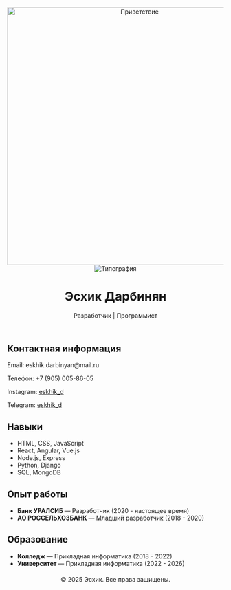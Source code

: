 
<p align="center">
  <br>
 
</p>

<!-- Приветствие с гифкой -->
<p align="center">
  <img src="[[https://media1.tenor.com/m/bCfpwMjfAi0AAAAC/cat-typing.gif" width="600" alt="Приветствие"](https://instapik.ru/wp-content/uploads/2020/10/privet-10.jpg)](https://instapik.ru/wp-content/uploads/2020/10/privet-10.jpg)/>
  <br>
  <img src="https://readme-typing-svg.herokuapp.com?size=24&width=600&lines=Привет!+Я+Эсхик,+программист+и+творческая+личность!&color=FFA07Afont=Arial" alt="Типография"/>
</p>

<header>
    <h1>Эсхик Дарбинян</h1>
    <p>Разработчик | Программист</p>
</header>

<section class="contact-info">
    <h2>Контактная информация</h2>
    <p>Email: eskhik.darbinyan@mail.ru</p>
    <p>Телефон: +7 (905) 005-86-05</p>
    <p>Instagram: <a href="https://eskhik_d" target="_blank">eskhik_d</a></p>
    <p>Telegram: <a href="https://eskhik_d" target="_blank">eskhik_d</a></p>
</section>

<section class="skills">
    <h2>Навыки</h2>
    <ul>
        <li>HTML, CSS, JavaScript</li>
        <li>React, Angular, Vue.js</li>
        <li>Node.js, Express</li>
        <li>Python, Django</li>
        <li>SQL, MongoDB</li>
    </ul>
</section>

<section class="experience">
    <h2>Опыт работы</h2>
    <ul>
        <li><strong> Банк УРАЛСИБ </strong> — Разработчик (2020 - настоящее время)</li>
        <li><strong> АО РОССЕЛЬХОЗБАНК </strong> — Младший разработчик (2018 - 2020)</li>
    </ul>
</section>

<section class="education">
    <h2>Образование</h2>
    <ul>
        <li><strong> Колледж </strong> — Прикладная информатика (2018 - 2022)</li>
        <li><strong> Университет </strong> — Прикладная информатика (2022 - 2026)</li>
    </ul>
</section>

<footer style="text-align:center; margin-top:20px;">
    <p>&copy; 2025 Эсхик. Все права защищены.</p>
</footer>

</body>
</html>
